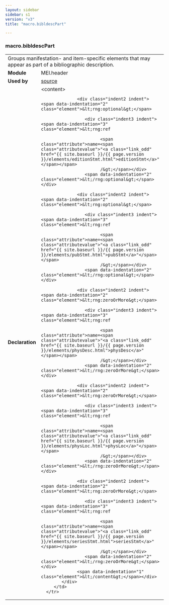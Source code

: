 ```yaml
---
layout: sidebar
sidebar: s1
version: "v3"
title: "macro.bibldescPart"

---
```


<div class="macroSpec">
   <h3 id="macro.bibldescPart">macro.bibldescPart</h3>
   <table class="wovenodd">
      <tr>
         <td colspan="2" class="wovenodd-col2">Groups manifestation- and item-specific elements that may appear as part of a
            bibliographic description.
         </td>
      </tr>
      <tr>
         <td class="wovenodd-col1"><strong>Module</strong></td>
         <td class="wovenodd-col2">MEI.header</td>
      </tr>
      <tr>
         <td class="wovenodd-col1"><strong>Used by</strong></td>
         <td class="wovenodd-col2">
            <div class="parent"><a class="link_odd_classSpec" href="{{ site.baseurl }}/{{ page.version }}/elements/source.html">source</a></div>
         </td>
      </tr>
      <tr>
         <td class="wovenodd-col1"><strong>Declaration</strong></td>
         <td class="wovenodd-col2">
            <div xml:space="preserve" class="pre">
               <div class="indent1 indent"><span data-indentation="1" class="element">&lt;content&gt;</span>
                  
                  <div class="indent2 indent"><span data-indentation="2" class="element">&lt;rng:optional&gt;</span>
                     
                     <div class="indent3 indent"><span data-indentation="3" class="element">&lt;rng:ref
                           
                           <span class="attribute">name=<span class="attributevalue">"<a class="link_odd" href="{{ site.baseurl }}/{{ page.version }}/elements/editionStmt.html">editionStmt</a>"</span></span>
                           /&gt;</span></div>
                     <span data-indentation="2" class="element">&lt;/rng:optional&gt;</span></div>
                  
                  <div class="indent2 indent"><span data-indentation="2" class="element">&lt;rng:optional&gt;</span>
                     
                     <div class="indent3 indent"><span data-indentation="3" class="element">&lt;rng:ref
                           
                           <span class="attribute">name=<span class="attributevalue">"<a class="link_odd" href="{{ site.baseurl }}/{{ page.version }}/elements/pubStmt.html">pubStmt</a>"</span></span>
                           /&gt;</span></div>
                     <span data-indentation="2" class="element">&lt;/rng:optional&gt;</span></div>
                  
                  <div class="indent2 indent"><span data-indentation="2" class="element">&lt;rng:zeroOrMore&gt;</span>
                     
                     <div class="indent3 indent"><span data-indentation="3" class="element">&lt;rng:ref
                           
                           <span class="attribute">name=<span class="attributevalue">"<a class="link_odd" href="{{ site.baseurl }}/{{ page.version }}/elements/physDesc.html">physDesc</a>"</span></span>
                           /&gt;</span></div>
                     <span data-indentation="2" class="element">&lt;/rng:zeroOrMore&gt;</span></div>
                  
                  <div class="indent2 indent"><span data-indentation="2" class="element">&lt;rng:zeroOrMore&gt;</span>
                     
                     <div class="indent3 indent"><span data-indentation="3" class="element">&lt;rng:ref
                           
                           <span class="attribute">name=<span class="attributevalue">"<a class="link_odd" href="{{ site.baseurl }}/{{ page.version }}/elements/physLoc.html">physLoc</a>"</span></span>
                           /&gt;</span></div>
                     <span data-indentation="2" class="element">&lt;/rng:zeroOrMore&gt;</span></div>
                  
                  <div class="indent2 indent"><span data-indentation="2" class="element">&lt;rng:zeroOrMore&gt;</span>
                     
                     <div class="indent3 indent"><span data-indentation="3" class="element">&lt;rng:ref
                           
                           <span class="attribute">name=<span class="attributevalue">"<a class="link_odd" href="{{ site.baseurl }}/{{ page.version }}/elements/seriesStmt.html">seriesStmt</a>"</span></span>
                           /&gt;</span></div>
                     <span data-indentation="2" class="element">&lt;/rng:zeroOrMore&gt;</span></div>
                  <span data-indentation="1" class="element">&lt;/content&gt;</span></div>
            </div>
         </td>
      </tr>
   </table>
</div>